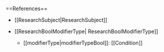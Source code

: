 ==References==
 * [[ResearchSubject|ResearchSubject]]

 * [[ResearchBoolModifierType| ResearchBoolModifierType]]
   * [[modifierType|modifierTypeBool]]: [[Condition]]

